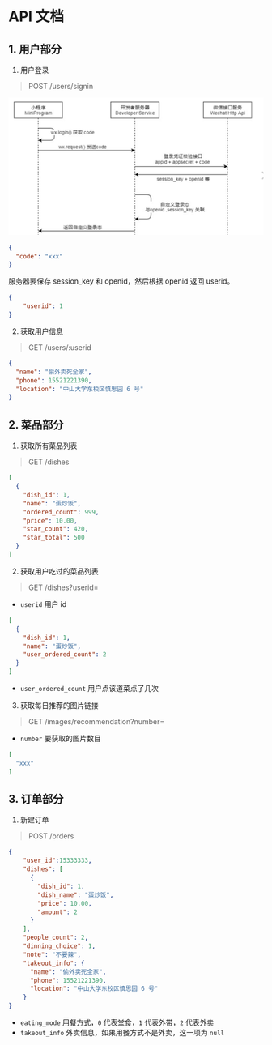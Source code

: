 # API 文档

## 1. 用户部分

1. 用户登录

> POST /users/signin

![](assets/images/wx_login.png)

```JSON
{
  "code": "xxx"
}
```

服务器要保存 session_key 和 openid，然后根据 openid 返回 userid。

```JSON
{
	"userid": 1
}
```

2. 获取用户信息

> GET /users/:userid

```JSON
{
  "name": "偷外卖死全家",
  "phone": 15521221390,
  "location": "中山大学东校区慎思园 6 号"
}
```

## 2. 菜品部分

1. 获取所有菜品列表

> GET /dishes

```JSON
[
  {
    "dish_id": 1,
    "name": "蛋炒饭",
    "ordered_count": 999,
    "price": 10.00,
    "star_count": 420,
    "star_total": 500
  }
]
```

2. 获取用户吃过的菜品列表

> GET /dishes?userid=

+ `userid` 用户 id

```JSON
[
  {
    "dish_id": 1,
    "name": "蛋炒饭",
    "user_ordered_count": 2
  }
]
```

+ `user_ordered_count` 用户点该道菜点了几次

3. 获取每日推荐的图片链接

> GET /images/recommendation?number=

+ `number` 要获取的图片数目

```JSON
[
  "xxx"
]
```

## 3. 订单部分

1. 新建订单

> POST /orders

```JSON
{
	"user_id":15333333,
    "dishes": [
      {
        "dish_id": 1,
        "dish_name": "蛋炒饭",
        "price": 10.00,
        "amount": 2
      }
    ],
    "people_count": 2,
    "dinning_choice": 1,
    "note": "不要辣",
    "takeout_info": {
      "name": "偷外卖死全家",
      "phone": 15521221390,
      "location": "中山大学东校区慎思园 6 号"
    }
}
```

+ `eating_mode` 用餐方式，`0` 代表堂食，`1` 代表外带，`2` 代表外卖
+ `takeout_info` 外卖信息，如果用餐方式不是外卖，这一项为 `null`
